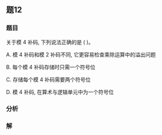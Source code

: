 ## 题12
### 题目
关于模 4 补码, 下列说法正确的是 ( )。

A. 模 4 补码和模 2 补码不同, 它更容易检查乘除运算中的溢出问题

B. 每个模 4 补码存储时只需一个符号位

C. 存储每个模 4 补码需要两个符号位

D. 模 4 补码, 在算术与逻辑单元中为一个符号位
### 分析

### 解